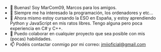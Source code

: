 - 👋 Buenas! Soy MarCom09, Marcos para los amigos.
- 👀 Siempre me ha interesado la programación, los ordenadores y etc...
- 🌱 Ahora mismo estoy cursando la ESO en España, y estoy aprendiendo Python y JavaScript en mis ratos libres. Tengo alguna pero poca experiencia en C# y C++.
- 💞️ Puedo colaborar en cualquier proyecto que sea posible con mis (pocas) habilidades.
- 📫 Podéis contactar conmigo por mi correo: jmiioficial@gmail.com

<!---
MarCom09/MarCom09 is a ✨ special ✨ repository because its `README.md` (this file) appears on your GitHub profile.
You can click the Preview link to take a look at your changes.
--->
